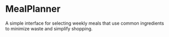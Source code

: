 # MealPlanner
A simple interface for selecting weekly meals that use common ingredients to minimize waste and simplify shopping.
